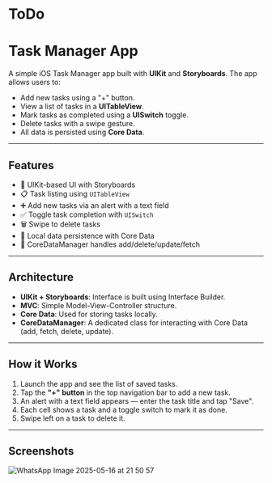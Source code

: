 # ToDo
# Task Manager App

A simple iOS Task Manager app built with **UIKit** and **Storyboards**. The app allows users to:

- Add new tasks using a "+" button.
- View a list of tasks in a **UITableView**.
- Mark tasks as completed using a **UISwitch** toggle.
- Delete tasks with a swipe gesture.
- All data is persisted using **Core Data**.

---

## Features

- 📱 UIKit-based UI with Storyboards
- 📋 Task listing using `UITableView`
- ➕ Add new tasks via an alert with a text field
- ✅ Toggle task completion with `UISwitch`
- 🗑 Swipe to delete tasks
- 💾 Local data persistence with Core Data
- 🔁 CoreDataManager handles add/delete/update/fetch

---

## Architecture

- **UIKit + Storyboards**: Interface is built using Interface Builder.
- **MVC**: Simple Model-View-Controller structure.
- **Core Data**: Used for storing tasks locally.
- **CoreDataManager**: A dedicated class for interacting with Core Data (add, fetch, delete, update).

---

## How it Works

1. Launch the app and see the list of saved tasks.
2. Tap the **"+" button** in the top navigation bar to add a new task.
3. An alert with a text field appears — enter the task title and tap "Save".
4. Each cell shows a task and a toggle switch to mark it as done.
5. Swipe left on a task to delete it.

---

## Screenshots

![WhatsApp Image 2025-05-16 at 21 50 57](https://github.com/user-attachments/assets/cd2c06c7-4348-4106-9c24-17a400e48f41)



